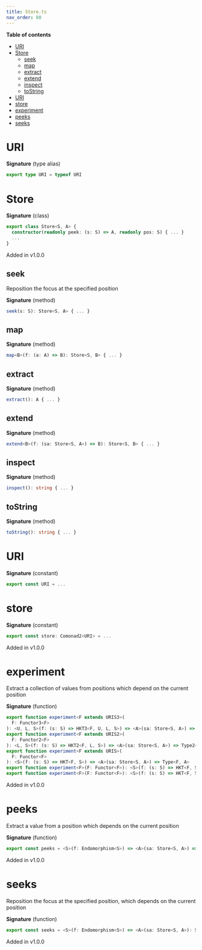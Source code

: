 ```yaml
---
title: Store.ts
nav_order: 80
---
```


<!-- START doctoc generated TOC please keep comment here to allow auto update -->
<!-- DON'T EDIT THIS SECTION, INSTEAD RE-RUN doctoc TO UPDATE -->
**Table of contents**

- [URI](#uri)
- [Store](#store)
  - [seek](#seek)
  - [map](#map)
  - [extract](#extract)
  - [extend](#extend)
  - [inspect](#inspect)
  - [toString](#tostring)
- [URI](#uri-1)
- [store](#store)
- [experiment](#experiment)
- [peeks](#peeks)
- [seeks](#seeks)

<!-- END doctoc generated TOC please keep comment here to allow auto update -->

# URI

**Signature** (type alias)

```ts
export type URI = typeof URI
```

# Store

**Signature** (class)

```ts
export class Store<S, A> {
  constructor(readonly peek: (s: S) => A, readonly pos: S) { ... }
  ...
}
```

Added in v1.0.0

## seek

Reposition the focus at the specified position

**Signature** (method)

```ts
seek(s: S): Store<S, A> { ... }
```

## map

**Signature** (method)

```ts
map<B>(f: (a: A) => B): Store<S, B> { ... }
```

## extract

**Signature** (method)

```ts
extract(): A { ... }
```

## extend

**Signature** (method)

```ts
extend<B>(f: (sa: Store<S, A>) => B): Store<S, B> { ... }
```

## inspect

**Signature** (method)

```ts
inspect(): string { ... }
```

## toString

**Signature** (method)

```ts
toString(): string { ... }
```

# URI

**Signature** (constant)

```ts
export const URI = ...
```

# store

**Signature** (constant)

```ts
export const store: Comonad2<URI> = ...
```

Added in v1.0.0

# experiment

Extract a collection of values from positions which depend on the current position

**Signature** (function)

```ts
export function experiment<F extends URIS3>(
  F: Functor3<F>
): <U, L, S>(f: (s: S) => HKT3<F, U, L, S>) => <A>(sa: Store<S, A>) => Type3<F, U, L, A>
export function experiment<F extends URIS2>(
  F: Functor2<F>
): <L, S>(f: (s: S) => HKT2<F, L, S>) => <A>(sa: Store<S, A>) => Type2<F, L, A>
export function experiment<F extends URIS>(
  F: Functor<F>
): <S>(f: (s: S) => HKT<F, S>) => <A>(sa: Store<S, A>) => Type<F, A>
export function experiment<F>(F: Functor<F>): <S>(f: (s: S) => HKT<F, S>) => <A>(sa: Store<S, A>) => HKT<F, A>
export function experiment<F>(F: Functor<F>): <S>(f: (s: S) => HKT<F, S>) => <A>(sa: Store<S, A>) => HKT<F, A> { ... }
```

Added in v1.0.0

# peeks

Extract a value from a position which depends on the current position

**Signature** (function)

```ts
export const peeks = <S>(f: Endomorphism<S>) => <A>(sa: Store<S, A>) => (s: S): A => ...
```

Added in v1.0.0

# seeks

Reposition the focus at the specified position, which depends on the current position

**Signature** (function)

```ts
export const seeks = <S>(f: Endomorphism<S>) => <A>(sa: Store<S, A>): Store<S, A> => ...
```

Added in v1.0.0
